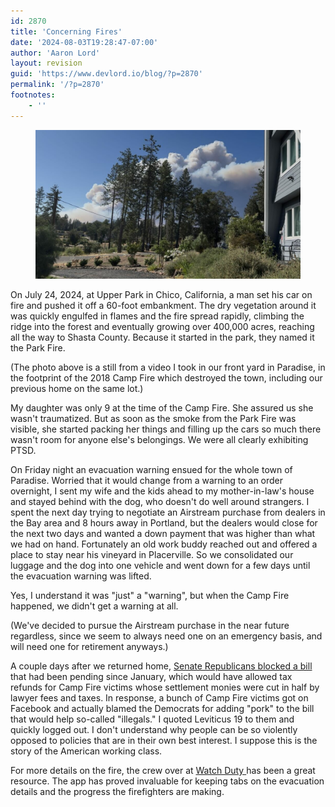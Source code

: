 ```yaml
---
id: 2870
title: 'Concerning Fires'
date: '2024-08-03T19:28:47-07:00'
author: 'Aaron Lord'
layout: revision
guid: 'https://www.devlord.io/blog/?p=2870'
permalink: '/?p=2870'
footnotes:
    - ''
---
```


<!-- wp:image {"id":2868,"sizeSlug":"large","linkDestination":"none","align":"full"} -->
<figure class="wp-block-image alignfull size-large"><img src="/wp-content/uploads/2024/08/image-1-1024x576.jpg" alt="A view of smoke behind trees. The smoke is from a large wildfire." class="wp-image-2868"/></figure>
<!-- /wp:image -->

<!-- wp:paragraph -->
<p>On July 24, 2024, at Upper Park in Chico, California, a man set his car on fire and pushed it off a 60-foot embankment. The dry vegetation around it was quickly engulfed in flames and the fire spread rapidly, climbing the ridge into the forest and eventually growing over 400,000 acres, reaching all the way to Shasta County. Because it started in the park, they named it the Park Fire.</p>
<!-- /wp:paragraph -->

<!-- wp:paragraph -->
<p>(The photo above is a still from a video I took in our front yard in Paradise, in the footprint of the 2018 Camp Fire which destroyed the town, including our previous home on the same lot.)</p>
<!-- /wp:paragraph -->

<!-- wp:paragraph -->
<p>My daughter was only 9 at the time of the Camp Fire. She assured us she wasn't traumatized. But as soon as the smoke from the Park Fire was visible, she started packing her things and filling up the cars so much there wasn't room for anyone else's belongings. We were all clearly exhibiting PTSD.</p>
<!-- /wp:paragraph -->

<!-- wp:paragraph -->
<p>On Friday night an evacuation warning ensued for the whole town of Paradise. Worried that it would change from a warning to an order overnight, I sent my wife and the kids ahead to my mother-in-law's house and stayed behind with the dog, who doesn't do well around strangers. I spent the next day trying to negotiate an Airstream purchase from dealers in the Bay area and 8 hours away in Portland, but the dealers would close for the next two days and wanted a down payment that was higher than what we had on hand. Fortunately an old work buddy reached out and offered a place to stay near his vineyard in Placerville. So we consolidated our luggage and the dog into one vehicle and went down for a few days until the evacuation warning was lifted.</p>
<!-- /wp:paragraph -->

<!-- wp:paragraph -->
<p>Yes, I understand it was "just" a "warning", but when the Camp Fire happened, we didn't get a warning at all.</p>
<!-- /wp:paragraph -->

<!-- wp:paragraph -->
<p>(We've decided to pursue the Airstream purchase in the near future regardless, since we seem to always need one on an emergency basis, and will need one for retirement anyways.)</p>
<!-- /wp:paragraph -->

<!-- wp:paragraph -->
<p>A couple days after we returned home, <a href="https://mikethompson.house.gov/newsroom/press-releases/thompson-releases-statement-senate-republicans-blocking-tax-relief-wildfire" title="">Senate Republicans blocked a bill</a> that had been pending since January, which would have allowed tax refunds for Camp Fire victims whose settlement monies were cut in half by lawyer fees and taxes. In response, a bunch of Camp Fire victims got on Facebook and actually blamed the Democrats for adding "pork" to the bill that would help so-called "illegals." I quoted Leviticus 19 to them and quickly logged out. I don't understand why people can be so violently opposed to policies that are in their own best interest. I suppose this is the story of the American working class.</p>
<!-- /wp:paragraph -->

<!-- wp:paragraph -->
<p>For more details on the fire, the crew over at <a href="https://app.watchduty.org/i/27638" title="">Watch Duty </a>has been a great resource. The app has proved invaluable for keeping tabs on the evacuation details and the progress the firefighters are making.</p>
<!-- /wp:paragraph -->